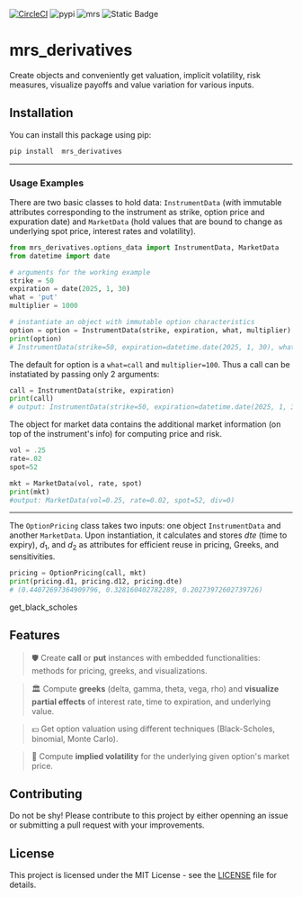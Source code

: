 [![CircleCI](https://circleci.com/gh/google/pybadges.svg?style=svg)](https://circleci.com/gh/google/pybadges)
![pypi](https://img.shields.io/pypi/v/pybadges.svg)
![mrs](https://img.shields.io/badge/https%3A%2F%2Fwww.mrspatbile.com-8A2BE2)
![Static Badge](https://img.shields.io/badge/python-3.13-blue)



# mrs_derivatives

Create objects and conveniently get valuation, implicit volatility, risk measures, visualize payoffs and value variation for various inputs.

## Installation

You can install this package using pip:

```bash
pip install  mrs_derivatives
```

---

### **Usage Examples**

There are two basic classes to hold data: `InstrumentData` (with immutable attributes corresponding to the instrument as strike, option price and expuration date) and `MarketData` (hold values that are bound to change as underlying spot price, interest rates and volatility).   


```python
from mrs_derivatives.options_data import InstrumentData, MarketData
from datetime import date

# arguments for the working example
strike = 50
expiration = date(2025, 1, 30)
what = 'put'
multiplier = 1000

# instantiate an object with immutable option characteristics
option = option = InstrumentData(strike, expiration, what, multiplier)
print(option)
# InstrumentData(strike=50, expiration=datetime.date(2025, 1, 30), what='put', multiplier=1000, underlying=None)
```

The default for option is a `what=call` and `multiplier=100`. Thus a call can be instatiated by passing only 2 arguments:

```python
call = InstrumentData(strike, expiration)
print(call)
# output: InstrumentData(strike=50, expiration=datetime.date(2025, 1, 30), what='call', multiplier=100, underlying=None)
```

The object for market data contains the additional market information (on top of the instrument's info) for computing price and risk.
```python
vol = .25
rate=.02
spot=52

mkt = MarketData(vol, rate, spot)
print(mkt)
#output: MarketData(vol=0.25, rate=0.02, spot=52, div=0)
```
---
The `OptionPricing` class takes two inputs: one object `InstrumentData` and another `MarketData`. Upon instantiation, it calculates and stores $dte$ (time to expiry), $d_1$, and $d_2$ as attributes for efficient reuse in pricing, Greeks, and sensitivities.

```python
pricing = OptionPricing(call, mkt)
print(pricing.d1, pricing.d12, pricing.dte)
# (0.44072697364909796, 0.328160402782289, 0.20273972602739726)
```



get_black_scholes

## Features

> 🛡️ Create **call** or **put** instances with embedded functionalities: methods for pricing, greeks, and visualizations.

> 🏛️ Compute **greeks** (delta, gamma, theta, vega, rho) and **visualize partial effects** of interest rate, time to expiration, and underlying value.

> 💵 Get option valuation using different techniques (Black-Scholes, binomial, Monte Carlo).

> 🎲 Compute **implied volatility** for the underlying given option's market price.

## Contributing

Do not be shy! Please contribute to this project by either openning an issue or submitting a pull request with your improvements.

## License

This project is licensed under the MIT License - see the [LICENSE](LICENSE) file for details.
